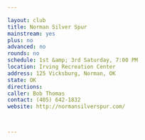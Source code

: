 ```yaml
---

layout: club
title: Norman Silver Spur
mainstream: yes
plus: no
advanced: no
rounds: no
schedule: 1st &amp; 3rd Saturday, 7:00 PM
location: Irving Recreation Center
address: 125 Vicksburg, Norman, OK
state: OK
directions: 
caller: Bob Thomas
contact: (405) 642-1832
website: http://normansilverspur.com/



---
```


